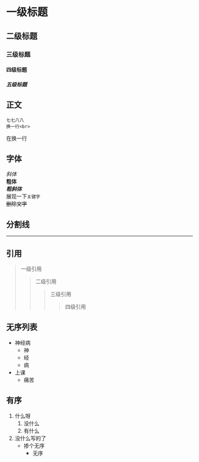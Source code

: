 # 一级标题
## 二级标题
### 三级标题
#### 四级标题
##### 五级标题 

## 正文
	七七八八
	换一行<br>
在换一行

## 字体
*斜体*<br>
**粗体**<br>
***粗斜体***<br>
展现一下`关键字`<br>
~~删除文字~~

## 分割线
-----

## 引用
> 一级引用
>> 二级引用
>>> 三级引用
>>>> 四级引用

## 无序列表
* 神经病
  * 神
  * 经
  * 病
* 上课
  * 痛苦
## 有序
1. 什么呀
   1. 没什么
   2. 有什么
2. 没什么写的了
   * 掺个无序
     * 无序


